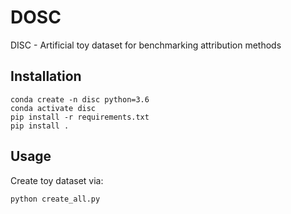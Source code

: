 # DOSC
DISC - Artificial toy dataset for benchmarking attribution methods

## Installation
```console
conda create -n disc python=3.6
conda activate disc
pip install -r requirements.txt
pip install .
```

## Usage
Create toy dataset via:
```
python create_all.py

